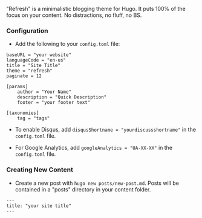 "Refresh" is a minimalistic blogging theme for Hugo. It puts 100% of the focus on your content. No distractions, no fluff, no BS.

### Configuration

- Add the following to your `config.toml` file:

```
baseURL = "your website"
languageCode = "en-us"
title = "Site Title"
theme = "refresh"
paginate = 12

[params]
    author = "Your Name"
    description = "Quick Description"
    footer = "your footer text"

[taxonomies]
    tag = "tags"
```

- To enable Disqus, add `disqusShortname = "yourdiscussshortname"` in the `config.toml` file.

- For Google Analytics, add `googleAnalytics = "UA-XX-XX"` in the `config.toml` file.

### Creating New Content

- Create a new post with `hugo new posts/new-post.md`. Posts will be contained in a "posts" directory in your content folder.

```
---
title: "your site title"
---
```
